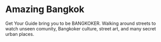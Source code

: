 # Amazing Bangkok
Get Your Guide bring you to be BANGKOKER. Walking around streets to watch unseen comunity, Bangkoker culture, street art, 
and many secret urban places.